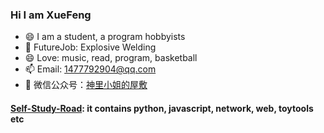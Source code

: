 ### Hi I am XueFeng 
- 😄 I am a student, a program hobbyists
- 🔭 FutureJob: Explosive Welding
- 😄 Love: music, read, program, basketball
- 📫 Email: 1477792904@qq.com
- 🤔 微信公众号：[神里小姐的屋敷](https://mp.weixin.qq.com/mp/homepage?__biz=Mzg5ODYxMTg0NA==&hid=1&sn=a17f28de8b7df5f0a72a6337d785913b&scene=18)

#### [Self-Study-Road](https://github.com/Lns-XueFeng/CodeRoad): it contains python, javascript, network, web, toytools etc

